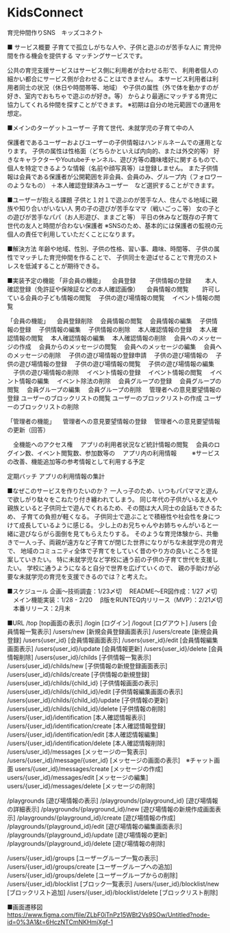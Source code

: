 # KidsConnect
育児仲間作りSNS　キッズコネクト

■ サービス概要
子育てで孤立しがちな人や、子供と遊ぶのが苦手な人に
育児仲間を作る機会を提供する
マッチングサービスです。

公共の育児支援サービスはサービス側に利用者が合わせる形で、
利用者個人の細かい都合にサービス側が合わせることはできません。
本サービス利用者は利用者同士の状況（休日や時間帯等、地域）
や子供の属性（外で体を動かすのが好き、室内でおもちゃで遊ぶのが好き。等）
からより最適にマッチする育児に協力してくれる仲間を探すことができます。
※初期は自分の地元範囲での運用を想定。

■メインのターゲットユーザー
子育て世代、未就学児の子育て中の人

保護者であるユーザーおよびユーザーの子供情報はハンドルネームでの運用となります。
子供の属性は性格面（どちらかといえば内向的、または外交的等）
好きなキャラクターやYoutubeチャンネル、遊び方等の趣味嗜好に関するもので、
個人を特定できるような情報（名前や顔写真等）は登録しません。
また子供情報は会員である保護者が公開範囲を非会員、会員のみ、グループ内（フォロワーのようなもの）
＋本人確認登録済みユーザー　など選択することができます。

■ユーザーが抱える課題
子供と１対１で遊ぶのが苦手な人、住んでる地域に親族や知り合いがいない人
男の子の遊びが苦手なママ（戦いごっこ等）
女の子との遊びが苦手なパパ（お人形遊び、ままごと等）
平日の休みなど既存の子育て世代の友人と時間が合わない保護者
※SNSのため、基本的には保護者の監視の元個人の責任で利用していただくことになります。

■解決方法
年齢や地域、性別、子供の性格、習い事、趣味、時間等、
子供の属性でマッチした育児仲間を作ることで、
子供同士を遊ばせることで育児のストレスを低減することが期待できる。

■実装予定の機能
「非会員の機能」
　会員登録
　　子供情報の登録
　　本人確認登録（免許証や保険証などの本人確認画像）
　会員情報の閲覧
　　許可している会員の子ども情報の閲覧
　子供の遊び場情報の閲覧
　イベント情報の閲覧

「会員の機能」
　会員登録削除
　会員情報の閲覧
　会員情報の編集
　子供情報の登録
　子供情報の編集
　子供情報の削除
　本人確認情報の登録
　本人確認情報の閲覧
　本人確認情報の編集
　本人確認情報の削除
　会員へのメッセージの作成
　会員からのメッセージの閲覧
　会員へのメッセージの編集
　会員へのメッセージの削除
　子供の遊び場情報の登録申請
　子供の遊び場情報の
　子供の遊び場情報の登録
　子供の遊び場情報の閲覧
　子供の遊び場情報の編集
　子供の遊び場情報の削除
　イベント情報の登録
　イベント情報の閲覧
　イベント情報の編集
　イベント除法の削除
　会員グループの登録
　会員グループの閲覧
　会員グループの編集
　会員グループの削除
　管理者への意見要望情報の登録
  ユーザーのブロックリストの閲覧
  ユーザーのブロックリストの作成
  ユーザーのブロックリストの削除

「管理者の機能」
　管理者への意見要望情報の登録
　管理者への意見要望情報の更新（回答）

　全機能へのアクセス権
　アプリの利用者状況など統計情報の閲覧
　会員のログイン数、イベント閲覧数、参加数等の
　アプリ内の利用情報
　
　※サービスの改善、機能追加等の参考情報として利用する予定
　

定期バッチ
アプリの利用情報の集計

■なぜこのサービスを作りたいのか？
一人っ子のため、いつもパパママと遊んで欲しがり駄々をこねたり付き纏われてしまう。
同じ年代の子供がいる友人や親族といると子供同士で遊んでくれるため、その間は大人同士の会話もできるため、
子育ての負担が軽くなる。
子供同士で遊ぶことで積極性や社会性を身につけて成長しているように感じる。
少し上のお兄ちゃんやお姉ちゃんがいると一緒に遊びならがら面倒を見てもらえたりする。
そのような育児体験から、共働きで一人っ子、両親が遠方など子育てが閉じた世界になりがちな未就学児の育児で、
地域のコミュニティ全体で子育てをしていく昔のやり方の良いところを提案していきたい。
特に未就学児など学校に通う前の子供の子育て世代を支援したい。
学校に通うようになると自分で世界を広げていくので、
親の手助けが必要な未就学児の育児を支援できるのでは？と考えた。

■スケジュール
企画〜技術調査：1/23〆切
　README〜ER図作成：1/27 〆切
　メイン機能実装：1/28 - 2/20
　β版をRUNTEQ内リリース（MVP）：2/21〆切
　本番リリース：2月末

■URL
 /top [top画面の表示]
 /login [ログイン]
 /logout [ログアウト]
 /users [会員情報一覧表示]
 /users/new [新規会員登録画面表示]
 /users/create [新規会員登録]
 /users{user_id} [会員情報画面表示]
 /users{user_id}/edit [会員情報編集画面表示]
 /users{user_id}/update [会員情報更新]
 /users{user_id}/delete [会員情報削除]
 /users{user_id}/childs [子供情報一覧表示]
 /users{user_id}/childs/new [子供情報の新規登録画面表示]
 /users{user_id}/childs/create [子供情報の新規登録]
 /users{user_id}/childs/{child_id} [子供情報画面の表示]
 /users{user_id}/childs/{child_id}/edit [子供情報編集画面の表示]
 /users{user_id}/childs/{child_id}/update [子供情報の更新]
 /users{user_id}/childs/{child_id}/delete [子供情報の削除]
 /users/{user_id}/identification [本人確認情報表示]
 /users/{user_id}/identification/create [本人確認情報登録]
 /users/{user_id}/identification/edit [本人確認情報編集]
 /users/{user_id}/identification/delete [本人確認情報削除]
 /users/user_id}/messages [メッセージの一覧表示]
 /users/{user_id}/message/{user_id} [メッセージの画面の表示]　※チャット画面
 users/{user_id}/messages/create [メッセージの作成]
 users/{user_id}/messages/edit [メッセージの編集]
 users/{user_id}/messages/delete [メッセージの削除]

/playgrounds [遊び場情報の表示]
/playgrounds/{playground_id} [遊び場情報の詳細表示]
/playgrounds/{playground_id}/new [遊び場情報の新規作成画面表示]
/playgrounds/{playground_id}/create [遊び場情報の作成]
/playgrounds/{playground_id}/edit [遊び場情報の編集画面表示]
/playgrounds/{playground_id}/update [遊び場情報の更新]
/playgrounds/{playground_id}/delete [遊び場情報の削除]

/users/{user_id}/groups [ユーザーグループ一覧の表示] 
/users/{user_id}/groups/create [ユーザーグループへの追加]
/users/{user_id}/groups/delete [ユーザーグループからの削除]
/users/{user_id}/blocklist [ブロック一覧表示]
/users/{user_id}/blocklist/new [ブロックリスト追加]
/users/{user_id}/blocklist/delete [ブロックリスト削除]

■画面遷移図
https://www.figma.com/file/ZLbF0iTnPz15WBt2Vs9SOw/Untitled?node-id=0%3A1&t=6HczNTCmNKHmjXgf-1


